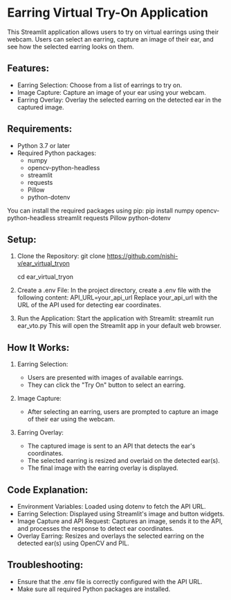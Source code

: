 # Earring Virtual Try-On Application

This Streamlit application allows users to try on virtual earrings using their webcam. Users can select an earring, capture an image of their ear, and see how the selected earring looks on them.

## Features:
- Earring Selection: Choose from a list of earrings to try on.
- Image Capture: Capture an image of your ear using your webcam.
- Earring Overlay: Overlay the selected earring on the detected ear in the captured image.

## Requirements:
- Python 3.7 or later
- Required Python packages:
  - numpy
  - opencv-python-headless
  - streamlit
  - requests
  - Pillow
  - python-dotenv

You can install the required packages using pip:
pip install numpy opencv-python-headless streamlit requests Pillow python-dotenv

## Setup:
1. Clone the Repository:
   git clone https://github.com/nishi-v/ear_virtual_tryon
   
   cd ear_virtual_tryon

2. Create a .env File:
   In the project directory, create a .env file with the following content:
   API_URL=your_api_url
   Replace your_api_url with the URL of the API used for detecting ear coordinates.

3. Run the Application:
   Start the application with Streamlit:
   streamlit run ear_vto.py
   This will open the Streamlit app in your default web browser.

## How It Works:
1. Earring Selection:
   - Users are presented with images of available earrings.
   - They can click the "Try On" button to select an earring.

2. Image Capture:
   - After selecting an earring, users are prompted to capture an image of their ear using the webcam.

3. Earring Overlay:
   - The captured image is sent to an API that detects the ear's coordinates.
   - The selected earring is resized and overlaid on the detected ear(s).
   - The final image with the earring overlay is displayed.

## Code Explanation:
- Environment Variables: Loaded using dotenv to fetch the API URL.
- Earring Selection: Displayed using Streamlit's image and button widgets.
- Image Capture and API Request: Captures an image, sends it to the API, and processes the response to detect ear coordinates.
- Overlay Earring: Resizes and overlays the selected earring on the detected ear(s) using OpenCV and PIL.

## Troubleshooting:
- Ensure that the .env file is correctly configured with the API URL.
- Make sure all required Python packages are installed.
